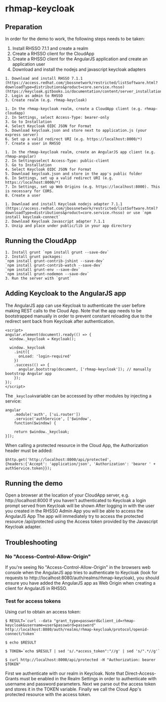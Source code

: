 # rhmap-keycloak
## Preparation
In order for the demo to work, the following steps needs to be taken:
1. Install RHSSO 7.1.1 and create a realm
2. Create a RHSSO client for the CloudApp
3. Create a RHSSO client for the AngularJS application and create an application user
4. Download and install the nodejs and javascript keycloak adapters


```
1. Download and install RHSSO 7.1.1
(https://access.redhat.com/jbossnetwork/restricted/listSoftware.html?downloadType=distributions&product=core.service.rhsso) (https://keycloak.gitbooks.io/documentation/content/server_installation/topics/installation.html)
2. Login as admin to RHSSO
3. Create realm (e.g. rhmap-keycloak)
```

```
1. In the rhmap-keycloak realm, create a CloudApp client (e.g. rhmap-cloudapp)
2. In Settings, select Access-Type: bearer-only
3. Go to Installation
4. Select Keycloak OIDC JSON for Format
5. Download keycloak.json and store next to application.js (your express server)
6. Set up a valid redirect URI (e.g. https://localhost:8000/*)
7. Create a user in RHSSO
```

```
1. In the rhmap-keycloak realm, create an AngularJS app client (e.g. rhmap-angular)
2. In Settingsselect Access-Type: public-client
3. Go to Installation
4. Select Keycloak OIDC JSON for Format
5. Download keycloak.json and store in the app's public folder
6. In Settings, set up a valid redirect URI (e.g. https://localhost:8000/*)
7. In Settings, set up Web Origins (e.g. https://localhost:8000). This is necessary for CORS.
8. Create a user
```

```
1. Download and install Keycloak nodejs adapter 7.1.1 (https://access.redhat.com/jbossnetwork/restricted/listSoftware.html?downloadType=distributions&product=core.service.rhsso) or use `npm install keycloak-connect`
2. Download Keycloak Javascript adapter 7.1.1
3. Unzip and place under public/lib in your app directory
```

## Running the CloudApp
```
1. Install grunt `npm install grunt --save-dev`
2. Install grunt packages:
`npm install grunt-contrib-jshint --save-dev`
`npm install grunt-contrib-watch --save-dev`
`npm install grunt-env --save-dev`
`npm install grunt-nodemon --save-dev`
3. Run the server with `grunt`
```

## Adding Keycloak to the AngularJS app
The AngularJS app can use Keycloak to authenticate the user before making REST calls to the
Cloud App. Note that the app needs to be bootstrapped manually in order to prevent
constant reloading due to the redirect sent back from Keycloak after authentication.

```
<script>
angular.element(document).ready(() => {
  window._keycloak = Keycloak();

  window._keycloak
    .init({
      onLoad: 'login-required'
    })
    .success(() => {
      angular.bootstrap(document, ['rhmap-keycloak']); // manually bootstrap Angular app
    });
});
</script>
```

The `_keycloak`variable can be accessed by other modules by injecting a service:

```
angular
    .module('auth', ['ui.router'])
    .service('authService', ['$window',
    function($window) {

    return $window._keycloak;
}]);
```

When calling a protected resource in the Cloud App, the Authorization header must be added:

```
$http.get('http://localhost:8000/api/protected',
{headers:{'Accept': 'application/json', 'Authorization': 'bearer ' + authService.token}});
```

## Running the demo
Open a browser at the location of your CloudApp server, e.g. http://localhost:8000
If you haven't authenticated to Keycloak a login prompt served from Keycloak will be shown
After logging in with the user you created in the RHSSO Admin App you will be able to access the AngularJS App
The app will immediately try to access the protected resource /api/protected using the Access token
provided by the Javascript Keycloak adapter.

## Troubleshooting

### No "Access-Control-Allow-Origin"
If you're seeing No "Access-Control-Allow-Origin" in the browsers web console when the AngularJS app
tries to authenticate to Keycloak (look for requests to http://localhost:8080/auth/realms/rhmap-keycloak),
you should ensure you have added the AngularJS app as Web Origin when creating a client for AngularJS in RHSSO.

### Test for access tokens
Using curl to obtain an access token:

```
$ RESULT=`curl --data "grant_type=password&client_id=rhmap-keycloak&username=user&password=password" http://localhost:8080/auth/realms/rhmap-keycloak/protocol/openid-connect/token`

$ echo $RESULT

$ TOKEN=`echo $RESULT | sed 's/.*access_token":"//g' | sed 's/".*//g'`

$ curl http://localhost:8000/api/protected -H "Authorization: bearer $TOKEN"
```
First we authenticate with our realm in Keycloak. Note that Direct-Access-Grants must be enabled in the Realm Settings in order to authenticate with username and password parameters.
Next we parse out the access token and stores it in the TOKEN variable.
Finally we call the Cloud App's protected resource with the access token.
